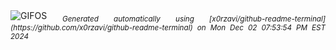 <div align="justify">
<picture>
    <source media="(prefers-color-scheme: dark)" srcset="https://i.ibb.co/hFtMgWn/output-gif.gif">
    <source media="(prefers-color-scheme: light)" srcset="https://i.ibb.co/hFtMgWn/output-gif.gif">
    <img alt="GIFOS" src="https://i.ibb.co/hFtMgWn/output-gif.gif">
</picture>
<sub><i>Generated automatically using [x0rzavi/github-readme-terminal](https://github.com/x0rzavi/github-readme-terminal) on Mon Dec 02 07:53:54 PM EST 2024</i></sub>
</div>

<!--  -->